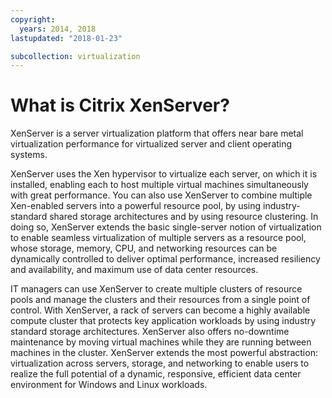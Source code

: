 ```yaml
---
copyright:
  years: 2014, 2018
lastupdated: "2018-01-23"

subcollection: virtualization
---
```


# What is Citrix XenServer?

XenServer is a server virtualization platform that offers near bare metal virtualization performance for virtualized server and client operating systems.

XenServer uses the Xen hypervisor to virtualize each server, on which it is installed, enabling each to host multiple virtual machines simultaneously with great performance. You can also use XenServer to combine multiple Xen-enabled servers into a powerful resource pool, by using industry-standard shared storage architectures and by using resource clustering. In doing so, XenServer extends the basic single-server notion of virtualization to enable seamless virtualization of multiple servers as a resource pool, whose storage, memory, CPU, and networking resources can be dynamically controlled to deliver optimal performance, increased resiliency and availability, and maximum use of data center resources.

IT managers can use XenServer to create multiple clusters of resource pools and manage the clusters and their resources from a single point of control. <!--reducing complexity and cost, and dramatically simplifying the adoption and utility of a virtualized data center environment.--> With XenServer, a rack of servers can become a highly available compute cluster that protects key application workloads by using industry standard storage architectures. XenServer also offers no-downtime maintenance by moving virtual machines while they are running between machines in the cluster. XenServer extends the most powerful abstraction: virtualization across servers, storage, and networking to enable users to realize the full potential of a dynamic, responsive, efficient data center environment for Windows and Linux workloads.
